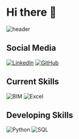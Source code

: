 # Hi there 👋
![header](https://capsule-render.vercel.app/api?type=rounded&color=DEE3E0&height=100&section=header&text=Gabriel%20Vilela%20-%20BIM%20Architect%20+%20future%20Data%20Scientist&fontSize=25&fontcolor=3E4540)

## Social Media
[![LinkedIn](https://img.shields.io/badge/LinkedIn-0077B5?style=for-the-badge&logo=linkedin&logoColor=white)](https://www.linkedin.com/in/gabriel-fvilela/) [![GitHub](https://img.shields.io/badge/GitHub-100000?style=for-the-badge&logo=github&logoColor=white)](https://github.com/gbrfvilela) 

## Current Skills
![BIM](https://img.shields.io/badge/-BIM-102961?style=for-the-badge&logo=SQL&logoColor=0D1117)
![Excel](https://img.shields.io/badge/-EXCEL-1D6f42?style=for-the-badge&logo=SQL&logoColor=0D1117)

## Developing Skills
![Python](https://img.shields.io/badge/python-3670A0?style=for-the-badge&logo=python&logoColor=ffdd54)
![SQL](https://img.shields.io/badge/-SQL-0D1117?style=for-the-badge&logo=SQL&logoColor=0D1117)



<!--
**gbrfvilela/gbrfvilela** is a ✨ _special_ ✨ repository because its `README.md` (this file) appears on your GitHub profile.

Here are some ideas to get you started:

- 🔭 I’m currently working on ...
- 🌱 I’m currently learning ...
- 👯 I’m looking to collaborate on ...
- 🤔 I’m looking for help with ...
- 💬 Ask me about ...
- 📫 How to reach me: ...
- 😄 Pronouns: ...
- ⚡ Fun fact: ...
-->
